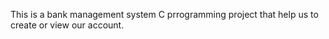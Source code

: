 This is a bank management system C prrogramming project that help us to create or view our account.
